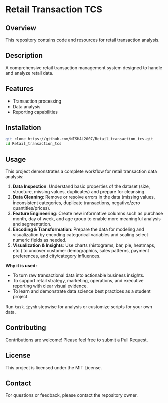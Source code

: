 # Retail Transaction TCS
## Overview
This repository contains code and resources for retail transaction analysis.
## Description
A comprehensive retail transaction management system designed to handle and analyze retail data.
## Features
- Transaction processing
- Data analysis
- Reporting capabilities
## Installation
```bash
git clone https://github.com/NISHAL2007/Retail_transaction_tcs.git
cd Retail_transaction_tcs
```
## Usage

This project demonstrates a complete workflow for retail transaction data analysis:

1. **Data Inspection**: Understand basic properties of the dataset (size, structure, missing values, duplicates) and prepare for cleansing.
2. **Data Cleaning**: Remove or resolve errors in the data (missing values, inconsistent categories, duplicate transactions, negative/zero quantities/prices).
3. **Feature Engineering**: Create new informative columns such as purchase month, day of week, and age group to enable more meaningful analysis and segmentation.
4. **Encoding & Transformation**: Prepare the data for modeling and visualization by encoding categorical variables and scaling select numeric fields as needed.
5. **Visualization & Insights**: Use charts (histograms, bar, pie, heatmaps, etc.) to uncover customer demographics, sales patterns, payment preferences, and city/category influences.

**Why it is used:**
- To turn raw transactional data into actionable business insights.
- To support retail strategy, marketing, operations, and executive reporting with clear visual evidence.
- To learn and demonstrate data science best practices as a student project.

Run `task.ipynb` stepwise for analysis or customize scripts for your own data.

## Contributing
Contributions are welcome! Please feel free to submit a Pull Request.
## License
This project is licensed under the MIT License.
## Contact
For questions or feedback, please contact the repository owner.
